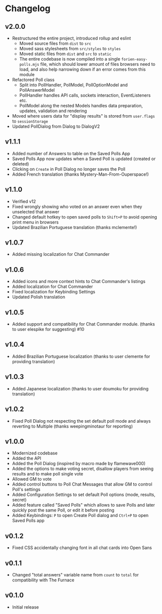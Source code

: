 # Changelog

## v2.0.0
- Restructured the entire project, introduced rollup and eslint
  - Moved source files from `dist` to `src`
  - Moved sass stylesheets from `src/styles` to `styles`
  - Moved static files from `dist` and `src` to `static`
  - The entire codebase is now compiled into a single `forien-easy-polls.mjs` file, which should lower amount of files
    browsers need to load, and also help narrowing down if an error comes from this module
- Refactored Poll class
  - Split into PollHandler, PollModel, PollOptionModel and PollAnswerModel
  - PollHandler handles API calls, sockets interaction, EventListeners etc.
  - PollModel along the nested Models handles data preparation, updates, validation and rendering
- Moved where users data for "display results" is stored from `user.flags` to `sessionStorage`
- Updated PollDialog from Dialog to DialogV2 

## v1.1.1
* Added number of Answers to table on the Saved Polls App
* Saved Polls App now updates when a Saved Poll is updated (created or deleted)
* Clicking on `Create` in Poll Dialog no longer saves the Poll
* Added French translation (thanks Mystery-Man-From-Ouperspace!)

## v1.1.0
* Verified v12
* Fixed wrongly showing who voted on an answer even when they unselected that answer
* Changed default hotkey to open saved polls to `Shift+P` to avoid opening print menu in browsers
* Updated Brazilian Portuguese translation (thanks mclemente!)

## v1.0.7
* Added missing localization for Chat Commander

## v1.0.6
* Added icons and more context hints to Chat Commander's listings
* Added localization for Chat Commander
* Fixed localization for Keybinding Settings
* Updated Polish translation

## v1.0.5
* Added support and compatibility for Chat Commander module. (thanks to user elespike for suggesting) #10

## v1.0.4
* Added Brazilian Portuguese localization (thanks to user clemente for providing translation)

## v1.0.3 
* Added Japanese localization (thanks to user doumoku for providing translation)

## v1.0.2
* Fixed Poll Dialog not respecting the set default poll mode and always reverting to Multiple (thanks weepingminotaur for reporting)

## v1.0.0
* Modernized codebase
* Added the API
* Added the Poll Dialog (inspired by macro made by flamewave000)
* Added the options to make voting secret, disallow players from seeing results and to make poll single vote
* Allowed GM to vote
* Added control buttons to Poll Chat Messages that allow GM to control Poll's settings
* Added Configuration Settings to set default Poll options (mode, results, secret)
* Added feature called "Saved Polls" which allows to save Polls and later quickly post the same Poll, or edit it before posting
* Added Keybindings: `P` to open Create Poll dialog and `Ctrl+P` to open Saved Polls app

## v0.1.2
* Fixed CSS accidentally changing font in all chat cards into Open Sans

## v0.1.1
* Changed "total answers" variable name from `count` to `total` for compatibility with The Furnace

## v0.1.0
* Initial release
